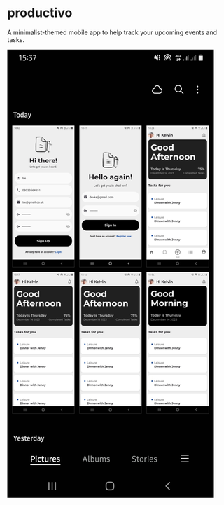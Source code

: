# productivo

A minimalist-themed mobile app to help track your upcoming events and tasks.

![](assets/images/screens.jpg)

